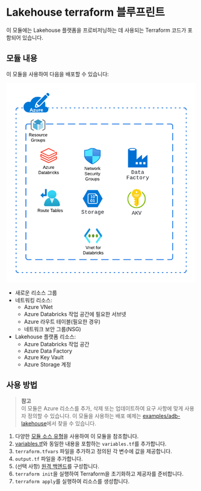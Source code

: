 # Lakehouse terraform 블루프린트

이 모듈에는 Lakehouse 플랫폼을 프로비저닝하는 데 사용되는 Terraform 코드가 포함되어 있습니다.

## 모듈 내용

이 모듈을 사용하여 다음을 배포할 수 있습니다:

![Azure Lakehouse 플랫폼](https://raw.githubusercontent.com/databricks/terraform-databricks-examples/main/modules/adb-lakehouse/images/azure_lakehouse_platform_diagram.png?raw=true)

* 새로운 리소스 그룹
* 네트워킹 리소스:
  * Azure VNet
  * Azure Databricks 작업 공간에 필요한 서브넷
  * Azure 라우트 테이블(필요한 경우)
  * 네트워크 보안 그룹(NSG)
* Lakehouse 플랫폼 리소스:
  * Azure Databricks 작업 공간
  * Azure Data Factory
  * Azure Key Vault
  * Azure Storage 계정

## 사용 방법

> **참고**  
> 이 모듈은 Azure 리소스를 추가, 삭제 또는 업데이트하여 요구 사항에 맞게 사용자 정의할 수 있습니다.
> 이 모듈을 사용하는 배포 예제는 [examples/adb-lakehouse](../../examples/adb-lakehouse)에서 찾을 수 있습니다.

1. 다양한 [모듈 소스 유형](https://developer.hashicorp.com/terraform/language/modules/sources)을 사용하여 이 모듈을 참조합니다.
2. [variables.tf](variables.tf)와 동일한 내용을 포함하는 `variables.tf`를 추가합니다.
3. `terraform.tfvars` 파일을 추가하고 정의된 각 변수에 값을 제공합니다.
4. `output.tf` 파일을 추가합니다.
5. (선택 사항) [원격 백엔드](https://developer.hashicorp.com/terraform/language/settings/backends/azurerm)를 구성합니다.
6. `terraform init`을 실행하여 Terraform을 초기화하고 제공자를 준비합니다.
7. `terraform apply`를 실행하여 리소스를 생성합니다.
```